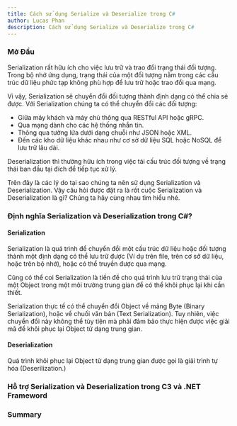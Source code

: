 ```yaml
---
title: Cách sử dụng Serialize và Deserialize trong C#
author: Lucas Phan
description: Cách sử dụng Serialize và Deserialize trong C#
---
```


### Mở Đầu

Serialization rất hữu ích cho việc lưu trữ và trao đổi trạng thái đối tượng. Trong bộ nhớ ứng dụng, trạng thái của một đối tượng nằm trong các cấu trúc dữ liệu phức tạp không phù hợp để lưu trữ hoặc trao đổi qua mạng.

Vì vậy, Serialization sẽ chuyển đổi đối tượng thành định dạng có thể chia sẻ được. Với Serialization chúng ta có thể chuyển đổi các đối tượng:
 - Giữa máy khách và máy chủ thông qua RESTful API hoặc gRPC.
 - Qua mạng dành cho các hệ thống nhắn tin.
 - Thông qua tường lửa dưới dạng chuỗi như JSON hoặc XML.
 - Đến các kho dữ liệu khác nhau như cơ sở dữ liệu SQL hoặc NoSQL để lưu trữ lâu dài.

 Deserialization thì thường hữu ích trong việc tái cấu trúc đối tượng về trạng thái ban đầu tại đích để tiếp tục xử lý.

 Trên đây là các lý do tại sao chúng ta nên sử dụng Serialization và Deserialization. Vậy câu hỏi được đặt ra là rốt cuộc Serialization và Deserialization là gì? Chúng ta hãy cùng nhau tìm hiểu nhé.

 ### Định nghĩa Serialization và Deserialization trong C#?

 #### Serialization

 Serialization là quá trình để chuyển đổi một cấu trúc dữ liệu hoặc đối tượng thành một định dạng có thể lưu trữ được (Ví dụ trên file, trên cơ sở dữ liệu, hoặc trên bộ nhớ), hoặc có thể truyền được qua mạng.

 Cũng có thể coi Serialization là tiền đề cho quá trình lưu trữ trạng thái của một Object trong một môi trường trung gian để có thể khôi phục lại khi cần thiết.

 Serialization thực tế có thể chuyển đổi Object về mảng Byte (Binary Serialization), hoặc về chuối văn bản (Text Serialization). Tuy nhiên, việc chuyển đổi này không thể tùy tiện mà phải đảm bảo thực hiện được việc giải mã để khôi phục lại Object từ dạng trung gian.


 #### Deserialization

 Quá trình khôi phục lại Object từ dạng trung gian được gọi là giải trình tự hóa (Deserilization.)


### Hỗ trợ Serialization và Deserialization trong C3 và .NET Frameword
 
### Summary
